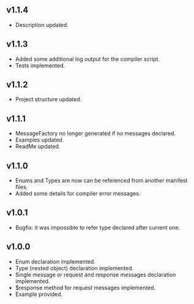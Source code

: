 ## v1.1.4
* Description updated.

## v1.1.3
* Added some additional log output for the compiler script.
* Tests implemented.

## v1.1.2
* Project structure updated.

## v1.1.1
* MessageFactory no longer generated if no messages declared.
* Examples updated.
* ReadMe updated.

## v1.1.0
* Enums and Types are now can be referenced from another manifest files.
* Added some details for compiler error messages.

## v1.0.1
* Bugfix: it was impossible to refer type declared after current one.

## v1.0.0
* Enum declaration implemented.
* Type (nested object) declaration implemented.
* Single message or request and response messages declaration implemented.
* $response method for request messages implemented.
* Example provided.

